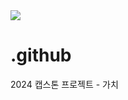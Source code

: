 <img src="https://capsule-render.vercel.app/api?type=waving&color=#48a8ff&section=header" />

# .github
2024 캡스톤 프로젝트 - 가치

